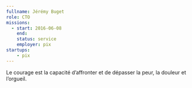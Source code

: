 ```yaml
---
fullname: Jérémy Buget
role: CTO
missions:
  - start: 2016-06-08
    end:
    status: service
    employer: pix
startups:
    - pix
---
```


Le courage est la capacité d’affronter et de dépasser la peur, la douleur et l’orgueil.
